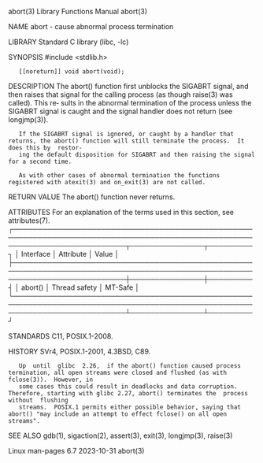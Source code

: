 abort(3)							   Library Functions Manual							      abort(3)

NAME
       abort - cause abnormal process termination

LIBRARY
       Standard C library (libc, -lc)

SYNOPSIS
       #include <stdlib.h>

       [[noreturn]] void abort(void);

DESCRIPTION
       The  abort() function first unblocks the SIGABRT signal, and then raises that signal for the calling process (as though raise(3) was called).  This re‐
       sults in the abnormal termination of the process unless the SIGABRT signal is caught and the signal handler does not return (see longjmp(3)).

       If the SIGABRT signal is ignored, or caught by a handler that returns, the abort() function will still terminate the process.  It does this by  restor‐
       ing the default disposition for SIGABRT and then raising the signal for a second time.

       As with other cases of abnormal termination the functions registered with atexit(3) and on_exit(3) are not called.

RETURN VALUE
       The abort() function never returns.

ATTRIBUTES
       For an explanation of the terms used in this section, see attributes(7).
       ┌───────────────────────────────────────────────────────────────────────────────────────────────────────────────────────────┬───────────────┬─────────┐
       │ Interface														   │ Attribute	   │ Value   │
       ├───────────────────────────────────────────────────────────────────────────────────────────────────────────────────────────┼───────────────┼─────────┤
       │ abort()														   │ Thread safety │ MT-Safe │
       └───────────────────────────────────────────────────────────────────────────────────────────────────────────────────────────┴───────────────┴─────────┘

STANDARDS
       C11, POSIX.1-2008.

HISTORY
       SVr4, POSIX.1-2001, 4.3BSD, C89.

       Up  until  glibc	 2.26,	if the abort() function caused process termination, all open streams were closed and flushed (as with fclose(3)).  However, in
       some cases this could result in deadlocks and data corruption.  Therefore, starting with glibc 2.27, abort() terminates the  process  without  flushing
       streams.	 POSIX.1 permits either possible behavior, saying that abort() "may include an attempt to effect fclose() on all open streams".

SEE ALSO
       gdb(1), sigaction(2), assert(3), exit(3), longjmp(3), raise(3)

Linux man-pages 6.7							  2023-10-31								      abort(3)
